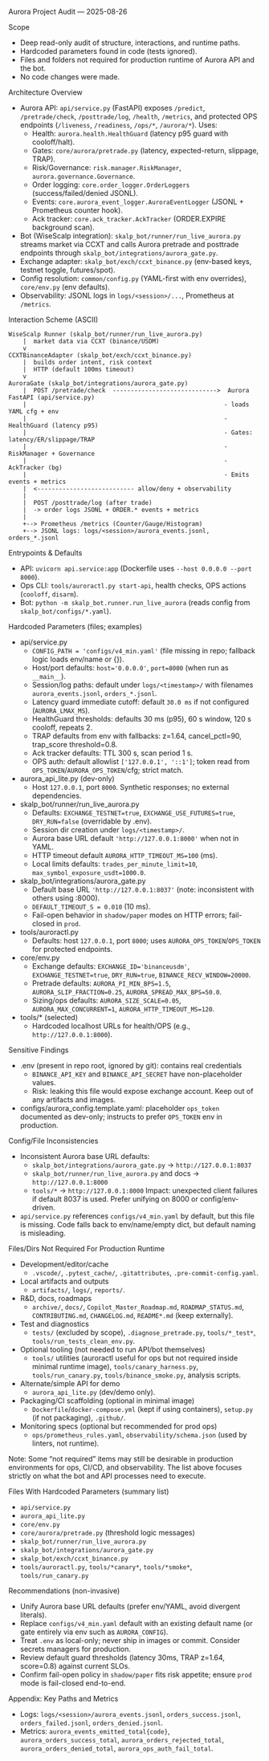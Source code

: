 Aurora Project Audit — 2025-08-26

Scope
- Deep read-only audit of structure, interactions, and runtime paths.
- Hardcoded parameters found in code (tests ignored).
- Files and folders not required for production runtime of Aurora API and the bot.
- No code changes were made.

Architecture Overview
- Aurora API: `api/service.py` (FastAPI) exposes `/predict`, `/pretrade/check`, `/posttrade/log`, `/health`, `/metrics`, and protected OPS endpoints (`/liveness`, `/readiness`, `/ops/*`, `/aurora/*`). Uses:
  - Health: `aurora.health.HealthGuard` (latency p95 guard with cooloff/halt).
  - Gates: `core/aurora/pretrade.py` (latency, expected-return, slippage, TRAP).
  - Risk/Governance: `risk.manager.RiskManager`, `aurora.governance.Governance`.
  - Order logging: `core.order_logger.OrderLoggers` (success/failed/denied JSONL).
  - Events: `core.aurora_event_logger.AuroraEventLogger` (JSONL + Prometheus counter hook).
  - Ack tracker: `core.ack_tracker.AckTracker` (ORDER.EXPIRE background scan).
- Bot (WiseScalp integration): `skalp_bot/runner/run_live_aurora.py` streams market via CCXT and calls Aurora pretrade and posttrade endpoints through `skalp_bot/integrations/aurora_gate.py`.
- Exchange adapter: `skalp_bot/exch/ccxt_binance.py` (env-based keys, testnet toggle, futures/spot).
- Config resolution: `common/config.py` (YAML-first with env overrides), `core/env.py` (env defaults).
- Observability: JSONL logs in `logs/<session>/...`, Prometheus at `/metrics`.

Interaction Scheme (ASCII)
```
WiseScalp Runner (skalp_bot/runner/run_live_aurora.py)
    |  market data via CCXT (binance/USDM)
    v
CCXTBinanceAdapter (skalp_bot/exch/ccxt_binance.py)
    |  builds order intent, risk context
    |  HTTP (default 100ms timeout)
    v
AuroraGate (skalp_bot/integrations/aurora_gate.py)
    |  POST /pretrade/check  ----------------------------->  Aurora FastAPI (api/service.py)
    |                                                       - loads YAML cfg + env
    |                                                       - HealthGuard (latency p95)
    |                                                       - Gates: latency/ER/slippage/TRAP
    |                                                       - RiskManager + Governance
    |                                                       - AckTracker (bg)
    |                                                       - Emits events + metrics
    |  <--------------------------- allow/deny + observability
    |
    |  POST /posttrade/log (after trade)
    |  -> order logs JSONL + ORDER.* events + metrics
    |
    +--> Prometheus /metrics (Counter/Gauge/Histogram)
    +--> JSONL logs: logs/<session>/aurora_events.jsonl, orders_*.jsonl
```

Entrypoints & Defaults
- API: `uvicorn api.service:app` (Dockerfile uses `--host 0.0.0.0 --port 8000`).
- Ops CLI: `tools/auroractl.py start-api`, health checks, OPS actions (`cooloff`, `disarm`).
- Bot: `python -m skalp_bot.runner.run_live_aurora` (reads config from `skalp_bot/configs/*.yaml`).

Hardcoded Parameters (files; examples)
- api/service.py
  - `CONFIG_PATH = 'configs/v4_min.yaml'` (file missing in repo; fallback logic loads env/name or {}).
  - Host/port defaults: `host='0.0.0.0'`, `port=8000` (when run as `__main__`).
  - Session/log paths: default under `logs/<timestamp>/` with filenames `aurora_events.jsonl`, `orders_*.jsonl`.
  - Latency guard immediate cutoff: default `30.0 ms` if not configured (`AURORA_LMAX_MS`).
  - HealthGuard thresholds: defaults 30 ms (p95), 60 s window, 120 s cooloff, repeats 2.
  - TRAP defaults from env with fallbacks: z=1.64, cancel_pctl=90, trap_score threshold=0.8.
  - Ack tracker defaults: TTL 300 s, scan period 1 s.
  - OPS auth: default allowlist `['127.0.0.1', '::1']`; token read from `OPS_TOKEN`/`AURORA_OPS_TOKEN`/cfg; strict match.
- aurora_api_lite.py (dev-only)
  - Host `127.0.0.1`, port `8000`. Synthetic responses; no external dependencies.
- skalp_bot/runner/run_live_aurora.py
  - Defaults: `EXCHANGE_TESTNET=true`, `EXCHANGE_USE_FUTURES=true`, `DRY_RUN=false` (overridable by .env).
  - Session dir creation under `logs/<timestamp>/`.
  - Aurora base URL default `'http://127.0.0.1:8000'` when not in YAML.
  - HTTP timeout default `AURORA_HTTP_TIMEOUT_MS=100` (ms).
  - Local limits defaults: `trades_per_minute_limit=10`, `max_symbol_exposure_usdt=1000.0`.
- skalp_bot/integrations/aurora_gate.py
  - Default base URL `'http://127.0.0.1:8037'` (note: inconsistent with others using :8000).
  - `DEFAULT_TIMEOUT_S = 0.010` (10 ms).
  - Fail-open behavior in `shadow/paper` modes on HTTP errors; fail-closed in `prod`.
- tools/auroractl.py
  - Defaults: host `127.0.0.1`, port `8000`; uses `AURORA_OPS_TOKEN`/`OPS_TOKEN` for protected endpoints.
- core/env.py
  - Exchange defaults: `EXCHANGE_ID='binanceusdm'`, `EXCHANGE_TESTNET=true`, `DRY_RUN=true`, `BINANCE_RECV_WINDOW=20000`.
  - Pretrade defaults: `AURORA_PI_MIN_BPS=1.5`, `AURORA_SLIP_FRACTION=0.25`, `AURORA_SPREAD_MAX_BPS=50.0`.
  - Sizing/ops defaults: `AURORA_SIZE_SCALE=0.05`, `AURORA_MAX_CONCURRENT=1`, `AURORA_HTTP_TIMEOUT_MS=120`.
- tools/* (selected)
  - Hardcoded localhost URLs for health/OPS (e.g., `http://127.0.0.1:8000`).

Sensitive Findings
- .env (present in repo root, ignored by git): contains real credentials
  - `BINANCE_API_KEY` and `BINANCE_API_SECRET` have non-placeholder values.
  - Risk: leaking this file would expose exchange account. Keep out of any artifacts and images.
- configs/aurora_config.template.yaml: placeholder `ops_token` documented as dev-only; instructs to prefer `OPS_TOKEN` env in production.

Config/File Inconsistencies
- Inconsistent Aurora base URL defaults:
  - `skalp_bot/integrations/aurora_gate.py` → `http://127.0.0.1:8037`
  - `skalp_bot/runner/run_live_aurora.py` and docs → `http://127.0.0.1:8000`
  - `tools/*` → `http://127.0.0.1:8000`
  Impact: unexpected client failures if default 8037 is used. Prefer unifying on 8000 or config/env-driven.
- `api/service.py` references `configs/v4_min.yaml` by default, but this file is missing. Code falls back to env/name/empty dict, but default naming is misleading.

Files/Dirs Not Required For Production Runtime
- Development/editor/cache
  - `.vscode/`, `.pytest_cache/`, `.gitattributes`, `.pre-commit-config.yaml`.
- Local artifacts and outputs
  - `artifacts/`, `logs/`, `reports/`.
- R&D, docs, roadmaps
  - `archive/`, `docs/`, `Copilot_Master_Roadmap.md`, `ROADMAP_STATUS.md`, `CONTRIBUTING.md`, `CHANGELOG.md`, `README*.md` (keep externally).
- Test and diagnostics
  - `tests/` (excluded by scope), `.diagnose_pretrade.py`, `tools/*_test*`, `tools/run_tests_clean_env.py`.
- Optional tooling (not needed to run API/bot themselves)
  - `tools/` utilities (auroractl useful for ops but not required inside minimal runtime image),
    `tools/canary_harness.py`, `tools/run_canary.py`, `tools/binance_smoke.py`, analysis scripts.
- Alternate/simple API for demo
  - `aurora_api_lite.py` (dev/demo only).
- Packaging/CI scaffolding (optional in minimal image)
  - `Dockerfile`/`docker-compose.yml` (kept if using containers), `setup.py` (if not packaging), `.github/`.
- Monitoring specs (optional but recommended for prod ops)
  - `ops/prometheus_rules.yaml`, `observability/schema.json` (used by linters, not runtime).

Note: Some “not required” items may still be desirable in production environments for ops, CI/CD, and observability. The list above focuses strictly on what the bot and API processes need to execute.

Files With Hardcoded Parameters (summary list)
- `api/service.py`
- `aurora_api_lite.py`
- `core/env.py`
- `core/aurora/pretrade.py` (threshold logic messages)
- `skalp_bot/runner/run_live_aurora.py`
- `skalp_bot/integrations/aurora_gate.py`
- `skalp_bot/exch/ccxt_binance.py`
- `tools/auroractl.py`, `tools/*canary*`, `tools/*smoke*`, `tools/run_canary.py`

Recommendations (non-invasive)
- Unify Aurora base URL defaults (prefer env/YAML, avoid divergent literals).
- Replace `configs/v4_min.yaml` default with an existing default name (or gate entirely via env such as `AURORA_CONFIG`).
- Treat `.env` as local-only; never ship in images or commit. Consider secrets managers for production.
- Review default guard thresholds (latency 30ms, TRAP z=1.64, score=0.8) against current SLOs.
- Confirm fail-open policy in `shadow/paper` fits risk appetite; ensure `prod` mode is fail-closed end-to-end.

Appendix: Key Paths and Metrics
- Logs: `logs/<session>/aurora_events.jsonl`, `orders_success.jsonl`, `orders_failed.jsonl`, `orders_denied.jsonl`.
- Metrics: `aurora_events_emitted_total{code}`, `aurora_orders_success_total`, `aurora_orders_rejected_total`, `aurora_orders_denied_total`, `aurora_ops_auth_fail_total`.

